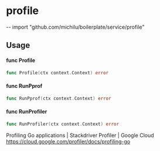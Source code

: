 # profile
--
    import "github.com/michilu/boilerplate/service/profile"


## Usage

#### func  Profile

```go
func Profile(ctx context.Context) error
```

#### func  RunPprof

```go
func RunPprof(ctx context.Context) error
```

#### func  RunProfiler

```go
func RunProfiler(ctx context.Context) error
```
Profiling Go applications | Stackdriver Profiler | Google Cloud
https://cloud.google.com/profiler/docs/profiling-go
